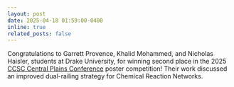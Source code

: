 ```yaml
---
layout: post
date: 2025-04-18 01:59:00-0400
inline: true
related_posts: false
---
```


Congratulations to Garrett Provence, Khalid Mohammed, and Nicholas Haisler, students at Drake University, for winning second place in the 2025 <a href = "https://www.ccsc.org/centralplains/">CCSC Central Plains Conference</a> poster competition! Their work discussed an improved dual-railing strategy for Chemical Reaction Networks.
